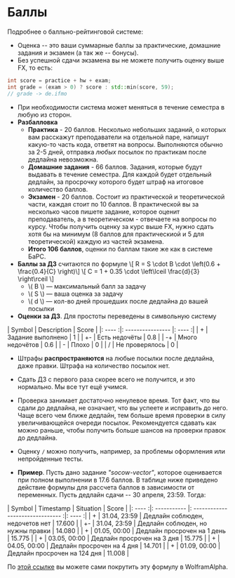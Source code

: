 # Баллы

Подробнее о балльно-рейтинговой системе:
* Оценка -- это ваши суммарные баллы за практические, домашние задания и экзамен (а так же -- бонусы).
* Без успешной сдачи экзамена вы не можете получить оценку выше FX, то есть:
```c++
int score = practice + hw + exam;
int grade = (exam > 0) ? score : std::min(score, 59);
// grade -> de.ifmo
```
* При необходимости система может меняться в течение семестра в любую из сторон.
* __Разбалловка__
	* __Практика__ - 20 баллов. Несколько небольших заданий, о которых вам расскажут преподаватели на отдельной паре, напишут какую-то часть кода, ответят на вопросы. Выполняются обычно за 2-5 дней, отправка *любых* посылок по практикам после дедлайна невозможна.
	* __Домашние задания__ - 66 баллов. Задания, которые будут выдавать в течение семестра. Для каждой будет отдельный дедлайн, за просрочку которого будет штраф на итоговое количество баллов.
	* __Экзамен__ - 20 баллов. Состоит из практической и теоретической части, каждая стоит по 10 баллов. В практической вы за несколько часов пишете задание, которое оценит преподаватель, а в теоретическом - отвечаете на вопросы по курсу. Чтобы получить оценку за курс выше FX, нужно сдать хотя бы на минимум (8 баллов для практическиой и 5 для теоретической) каждую из частей экзамена.
	* __Итого 106 баллов__, оценки по баллам такие же как в системе БаРС.
* __Баллы за ДЗ__ считаются по формуле \\[ R = S \cdot B \cdot \left(0.6 + \frac{0.4}{C} \right)\\]
\\[ C = 1 + 0.35 \cdot \left\lceil \frac{d}{3} \right\rceil \\]
	* \\( B \\) — максимальный балл за задачу 
	* \\( S \\) — ваша оценка за задачу
	* \\( d \\) — кол-во дней прошедших после дедлайна до вашей посылки  
* __Оценки за ДЗ__. Для простоты переведены в символьную систему

| Symbol | Description       | Score  |
|: ---- :|: ---------------- |: ---- :|
| +      | Задание выполнено | 1      |
| +-     | Есть недочёты     | 0.8    |
| -+     | Много недочётов   | 0.6    |
| -      | Плохо             | 0      |
| /      | Не проверялось    | 0      |

* Штрафы __распространяются__ на любые посылки после дедлайна, даже правки. Штрафа на количество посылок нет.
* Сдать ДЗ с первого раза скорее всего не получится, и это нормально. Мы все тут ещё учимся.
* Проверка занимает достаточно ненулевое время. Тот факт, что вы сдали до дедлайна, не означает, что вы успеете и исправить до него. Чаще всего чем ближе дедлайн, тем больше время проверки в силу увеличивающейся очереди посылок. Рекомендуется сдавать как можно раньше, чтобы получить больше шансов на проверки правок до дедлайна.
* Оценку `/` можно получить, например, за проблемы оформления или непройденные тесты.

* __Пример__. Пусть дано задание *"socow-vector"*, которое оценивается при полном выполнении в 17.6 баллов. В таблице ниже приведено действие формулы для рассчета баллов в зависимости от переменных. Пусть дедлайн сдачи -- 30 апреля, 23:59. Тогда: 

| Symbol | Timestamp    | Situation                         | Score  |
|: ---- :|: ----------- |: ------------------------------- :|: ---- :|
| +      | 31.04, 23:59 | Дедлайн соблюден, недочетов нет   | 17.600 |
| +-     | 31.04, 23:59 | Дедлайн соблюден, но нужны правки | 14.080 |
| +      | 01.05, 00:00 | Дедлайн просрочен на 1 день       | 15.775 |
| +      | 03.05, 00:00 | Дедлайн просрочен на 3 дня        | 15.775 |
| +      | 04.05, 00:00 | Дедлайн просрочен на 4 дня        | 14.701 |
| +      | 01.09, 00:00 | Дедлайн просрочен на 124 дня      | 11.008 |

По [этой ссылке](https://www.wolframalpha.com/input?i=1*17.6*%280.6+%2B+0.4%2F%281%2B0.35*ceiling%28x%2F3%29%29%29) вы можете сами покрутить эту формулу в WolframAlpha.